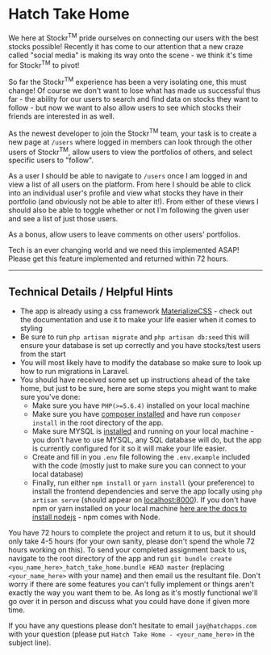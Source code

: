 # Hatch Take Home

We here at Stockr<sup>TM</sup> pride ourselves on connecting our users with the best stocks possible! Recently it has come to our attention that a new craze called "social media" is making its way onto the scene - we think it's time for Stockr<sup>TM</sup> to pivot!

 So far the Stockr<sup>TM</sup> experience has been a very isolating one, this must change! Of course we don't want to lose what has made us successful thus far - the ability for our users to search and find data on stocks they want to follow - but now we want to also allow users to see which stocks their friends are interested in as well.

As the newest developer to join the Stockr<sup>TM</sup> team, your task is to create a new page at `/users` where logged in members can look through the other users of Stockr<sup>TM</sup>, allow users to view the portfolios of others, and select specific users to "follow".

As a user I should be able to navigate to `/users` once I am logged in and view a list of all users on the platform. From here I should be able to click into an individual user's profile and view what stocks they have in their portfolio (and obviously not be able to alter it!). From either of these views I should also be able to toggle whether or not I'm following the given user and see a list of just those users.

As a bonus, allow users to leave comments on other users' portfolios.

Tech is an ever changing world and we need this implemented ASAP! Please get this feature implemented and returned within 72 hours.

***
## Technical Details / Helpful Hints
- The app is already using a css framework [MaterializeCSS](http://materializecss.com/) - check out the documentation and use it to make your life easier when it comes to styling
- Be sure to run `php artisan migrate` and `php artisan db:seed` this will ensure your database is set up correctly and you have stocks/test users from the start
- You will most likely have to modify the database so make sure to look up how to run migrations in Laravel.
- You should have received some set up instructions ahead of the take home, but just to be sure, here are some steps you might want to make sure you've done:
  - Make sure you have `PHP(>=5.6.4)` installed on your local machine
  - Make sure you have [composer installed](https://getcomposer.org/doc/00-intro.md) and have run `composer install` in the root directory of the app.
  - Make sure MYSQL is [installed](https://dev.mysql.com/downloads/installer/) and running on your local machine - you don't have to use MYSQL, any SQL database will do, but the app is currently configured for it so it will make your life easier.
  - Create and fill in you `.env` file following the `.env.example` included with the code (mostly just to make sure you can connect to your local database)
  - Finally, run either `npm install` or `yarn install` (your preference) to install the frontend dependencies and serve the app locally using `php artisan serve` (should appear on [localhost:8000](localhost:8000)). If you don't have npm or yarn installed on your local machine [here are the docs to install nodejs](https://nodejs.org/en/download/package-manager/) - npm comes with Node.

You have 72 hours to complete the project and return it to us, but it should only take 4-5 hours (for your own sanity, please don't spend the whole 72 hours working on this). To send your completed assignment back to us, navigate to the root directory of the app and run `git bundle create <you_name_here>_hatch_take_home.bundle HEAD master` (replacing `<your_name_here>` with your name) and then email us the resultant file. Don't worry if there are some features you can't fully implement or things aren't exactly the way you want them to be. As long as it's mostly functional we'll go over it in person and discuss what you could have done if given more time.

If you have any questions please don't hesitate to email `jay@hatchapps.com` with your question (please put `Hatch Take Home - <your_name_here>` in the subject line).
